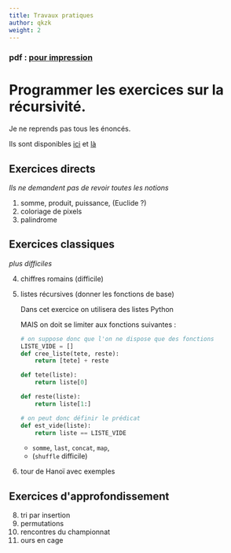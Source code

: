 ```yaml
---
title: Travaux pratiques
author: qkzk
weight: 2
---
```


### pdf : [pour impression](/uploads/docnsitale/recursivite/pdf/3_td.pdf)

# Programmer les exercices sur la récursivité.

Je ne reprends pas tous les énoncés.

Ils sont disponibles [ici](../td) et [là](/uploads/docnsitale/recursivite/pdf/2_exo-recursivite.pdf)

## Exercices directs

_Ils ne demandent pas de revoir toutes les notions_

1. somme, produit, puissance, (Euclide ?)
2. coloriage de pixels
3. palindrome

## Exercices classiques

_plus difficiles_

4. chiffres romains (difficile)
5. listes récursives (donner les fonctions de base)

    Dans cet exercice on utilisera des listes Python

    MAIS on doit se limiter aux fonctions suivantes :

    ```python
    # on suppose donc que l'on ne dispose que des fonctions
    LISTE_VIDE = []
    def cree_liste(tete, reste):
        return [tete] + reste

    def tete(liste):
        return liste[0]

    def reste(liste):
        return liste[1:]

    # on peut donc définir le prédicat
    def est_vide(liste):
        return liste == LISTE_VIDE
    ```

    * `somme`, `last`, `concat`, `map`,
    * (`shuffle` difficile)

7. tour de Hanoï avec exemples

## Exercices d'approfondissement

8. tri par insertion
9. permutations
10. rencontres du championnat
11. ours en cage
